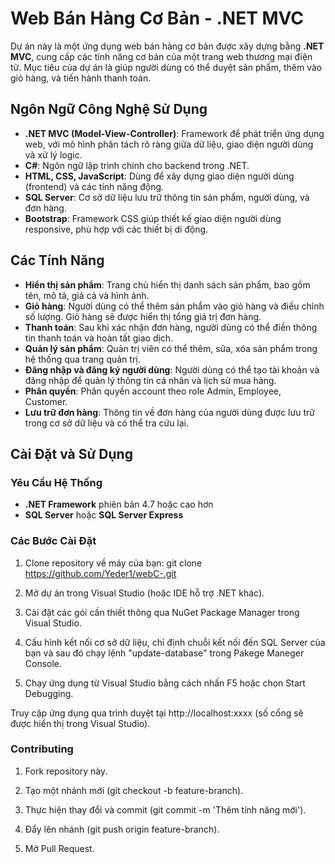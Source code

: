 # Web Bán Hàng Cơ Bản - .NET MVC

Dự án này là một ứng dụng web bán hàng cơ bản được xây dựng bằng **.NET MVC**, cung cấp các tính năng cơ bản của một trang web thương mại điện tử. Mục tiêu của dự án là giúp người dùng có thể duyệt sản phẩm, thêm vào giỏ hàng, và tiến hành thanh toán.

## Ngôn Ngữ Công Nghệ Sử Dụng

- **.NET MVC (Model-View-Controller)**: Framework để phát triển ứng dụng web, với mô hình phân tách rõ ràng giữa dữ liệu, giao diện người dùng và xử lý logic.
- **C#**: Ngôn ngữ lập trình chính cho backend trong .NET.
- **HTML, CSS, JavaScript**: Dùng để xây dựng giao diện người dùng (frontend) và các tính năng động.
- **SQL Server**: Cơ sở dữ liệu lưu trữ thông tin sản phẩm, người dùng, và đơn hàng.
- **Bootstrap**: Framework CSS giúp thiết kế giao diện người dùng responsive, phù hợp với các thiết bị di động.

## Các Tính Năng

- **Hiển thị sản phẩm**: Trang chủ hiển thị danh sách sản phẩm, bao gồm tên, mô tả, giá cả và hình ảnh.
- **Giỏ hàng**: Người dùng có thể thêm sản phẩm vào giỏ hàng và điều chỉnh số lượng. Giỏ hàng sẽ được hiển thị tổng giá trị đơn hàng.
- **Thanh toán**: Sau khi xác nhận đơn hàng, người dùng có thể điền thông tin thanh toán và hoàn tất giao dịch.
- **Quản lý sản phẩm**: Quản trị viên có thể thêm, sửa, xóa sản phẩm trong hệ thống qua trang quản trị.
- **Đăng nhập và đăng ký người dùng**: Người dùng có thể tạo tài khoản và đăng nhập để quản lý thông tin cá nhân và lịch sử mua hàng.
- **Phân quyền**: Phân quyền account theo role Admin, Employee, Customer.
- **Lưu trữ đơn hàng**: Thông tin về đơn hàng của người dùng được lưu trữ trong cơ sở dữ liệu và có thể tra cứu lại.
  
## Cài Đặt và Sử Dụng

### Yêu Cầu Hệ Thống

- **.NET Framework** phiên bản 4.7 hoặc cao hơn
- **SQL Server** hoặc **SQL Server Express**

### Các Bước Cài Đặt

1. Clone repository về máy của bạn:
  git clone https://github.com/Yeder1/webC-.git
2. Mở dự án trong Visual Studio (hoặc IDE hỗ trợ .NET khác).

3. Cài đặt các gói cần thiết thông qua NuGet Package Manager trong Visual Studio.

4. Cấu hình kết nối cơ sở dữ liệu, chỉ định chuỗi kết nối đến SQL Server của bạn và sau đó chạy lệnh "update-database" trong Pakege Maneger Console.

5. Chạy ứng dụng từ Visual Studio bằng cách nhấn F5 hoặc chọn Start Debugging.

Truy cập ứng dụng qua trình duyệt tại http://localhost:xxxx (số cổng sẽ được hiển thị trong Visual Studio).

### Contributing
1. Fork repository này.

2. Tạo một nhánh mới (git checkout -b feature-branch).

3. Thực hiện thay đổi và commit (git commit -m 'Thêm tính năng mới').

4. Đẩy lên nhánh (git push origin feature-branch).

5. Mở Pull Request.

